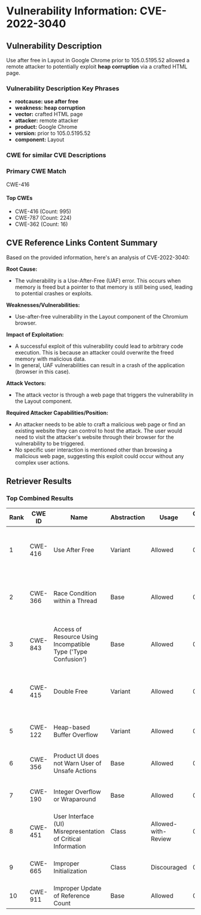 # Vulnerability Information: CVE-2022-3040

## Vulnerability Description
Use after free in Layout in Google Chrome prior to 105.0.5195.52 allowed a remote attacker to potentially exploit **heap corruption** via a crafted HTML page.

### Vulnerability Description Key Phrases
- **rootcause:** **use after free**
- **weakness:** **heap corruption**
- **vector:** crafted HTML page
- **attacker:** remote attacker
- **product:** Google Chrome
- **version:** prior to 105.0.5195.52
- **component:** Layout

### CWE for similar CVE Descriptions
### Primary CWE Match
CWE-416

#### Top CWEs
- CWE-416 (Count: 995)
- CWE-787 (Count: 224)
- CWE-362 (Count: 16)

## CVE Reference Links Content Summary
Based on the provided information, here's an analysis of CVE-2022-3040:

**Root Cause:**
- The vulnerability is a Use-After-Free (UAF) error. This occurs when memory is freed but a pointer to that memory is still being used, leading to potential crashes or exploits.

**Weaknesses/Vulnerabilities:**
- Use-after-free vulnerability in the Layout component of the Chromium browser.

**Impact of Exploitation:**
- A successful exploit of this vulnerability could lead to arbitrary code execution. This is because an attacker could overwrite the freed memory with malicious data.
- In general, UAF vulnerabilities can result in a crash of the application (browser in this case).

**Attack Vectors:**
- The attack vector is through a web page that triggers the vulnerability in the Layout component.

**Required Attacker Capabilities/Position:**
- An attacker needs to be able to craft a malicious web page or find an existing website they can control to host the attack. The user would need to visit the attacker's website through their browser for the vulnerability to be triggered.
- No specific user interaction is mentioned other than browsing a malicious web page, suggesting this exploit could occur without any complex user actions.

## Retriever Results

### Top Combined Results

| Rank | CWE ID | Name | Abstraction | Usage | Combined Score | Retrievers | Individual Scores |
|------|--------|------|-------------|-------|---------------|------------|-------------------|
| 1 | CWE-416 | Use After Free | Variant | Allowed | 0.7809 | dense, sparse, graph | dense: 0.634, sparse: 0.413, graph: 0.817 |
| 2 | CWE-366 | Race Condition within a Thread | Base | Allowed | 0.7469 | dense, sparse, graph | dense: 0.593, sparse: 0.408, graph: 0.606 |
| 3 | CWE-843 | Access of Resource Using Incompatible Type ('Type Confusion') | Base | Allowed | 0.6917 | dense, sparse, graph | dense: 0.501, sparse: 0.342, graph: 0.685 |
| 4 | CWE-415 | Double Free | Variant | Allowed | 0.6722 | dense, sparse, graph | dense: 0.543, sparse: 0.292, graph: 0.809 |
| 5 | CWE-122 | Heap-based Buffer Overflow | Variant | Allowed | 0.4065 | dense, sparse | dense: 0.517, sparse: 0.317 |
| 6 | CWE-356 | Product UI does not Warn User of Unsafe Actions | Base | Allowed | 0.3896 | dense, sparse | dense: 0.524, sparse: 0.222 |
| 7 | CWE-190 | Integer Overflow or Wraparound | Base | Allowed | 0.3464 | sparse, graph | sparse: 0.230, graph: 0.602 |
| 8 | CWE-451 | User Interface (UI) Misrepresentation of Critical Information | Class | Allowed-with-Review | 0.2001 | dense, sparse | dense: 0.532, sparse: 0.130 |
| 9 | CWE-665 | Improper Initialization | Class | Discouraged | 0.1673 | dense, sparse | dense: 0.498, sparse: 0.218 |
| 10 | CWE-911 | Improper Update of Reference Count | Base | Allowed | 0.1459 | sparse | sparse: 0.255 |


